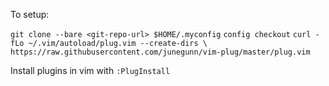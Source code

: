 To setup:

`git clone --bare <git-repo-url> $HOME/.myconfig`
`config checkout`
`curl -fLo ~/.vim/autoload/plug.vim --create-dirs \
    https://raw.githubusercontent.com/junegunn/vim-plug/master/plug.vim`


Install plugins in vim with `:PlugInstall`
